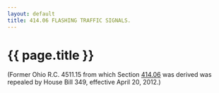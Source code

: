 ```yaml
---
layout: default 
title: 414.06 FLASHING TRAFFIC SIGNALS.
---
```


{{ page.title }}
================

(Former Ohio R.C. 4511.15 from which Section [414.06](1de92046.html) was
derived was repealed by House Bill 349, effective April 20, 2012.)
